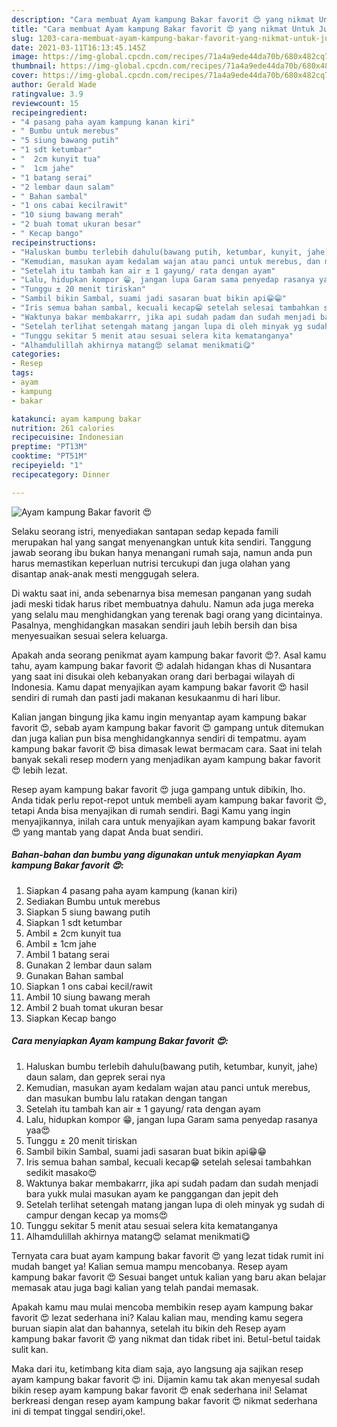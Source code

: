 ```yaml
---
description: "Cara membuat Ayam kampung Bakar favorit 😍 yang nikmat Untuk Jualan"
title: "Cara membuat Ayam kampung Bakar favorit 😍 yang nikmat Untuk Jualan"
slug: 1203-cara-membuat-ayam-kampung-bakar-favorit-yang-nikmat-untuk-jualan
date: 2021-03-11T16:13:45.145Z
image: https://img-global.cpcdn.com/recipes/71a4a9ede44da70b/680x482cq70/ayam-kampung-bakar-favorit-😍-foto-resep-utama.jpg
thumbnail: https://img-global.cpcdn.com/recipes/71a4a9ede44da70b/680x482cq70/ayam-kampung-bakar-favorit-😍-foto-resep-utama.jpg
cover: https://img-global.cpcdn.com/recipes/71a4a9ede44da70b/680x482cq70/ayam-kampung-bakar-favorit-😍-foto-resep-utama.jpg
author: Gerald Wade
ratingvalue: 3.9
reviewcount: 15
recipeingredient:
- "4 pasang paha ayam kampung kanan kiri"
- " Bumbu untuk merebus"
- "5 siung bawang putih"
- "1 sdt ketumbar"
- "  2cm kunyit tua"
- "  1cm jahe"
- "1 batang serai"
- "2 lembar daun salam"
- " Bahan sambal"
- "1 ons cabai kecilrawit"
- "10 siung bawang merah"
- "2 buah tomat ukuran besar"
- " Kecap bango"
recipeinstructions:
- "Haluskan bumbu terlebih dahulu(bawang putih, ketumbar, kunyit, jahe) daun salam, dan geprek serai nya"
- "Kemudian, masukan ayam kedalam wajan atau panci untuk merebus, dan masukan bumbu lalu ratakan dengan tangan"
- "Setelah itu tambah kan air ± 1 gayung/ rata dengan ayam"
- "Lalu, hidupkan kompor 😁, jangan lupa Garam sama penyedap rasanya yaa😍"
- "Tunggu ± 20 menit tiriskan"
- "Sambil bikin Sambal, suami jadi sasaran buat bikin api😁😁"
- "Iris semua bahan sambal, kecuali kecap😁 setelah selesai tambahkan sedikit masako😍"
- "Waktunya bakar membakarrr, jika api sudah padam dan sudah menjadi bara yukk mulai masukan ayam ke panggangan dan jepit deh"
- "Setelah terlihat setengah matang jangan lupa di oleh minyak yg sudah di campur dengan kecap ya moms😍"
- "Tunggu sekitar 5 menit atau sesuai selera kita kematanganya"
- "Alhamdulillah akhirnya matang😍 selamat menikmati😋"
categories:
- Resep
tags:
- ayam
- kampung
- bakar

katakunci: ayam kampung bakar 
nutrition: 261 calories
recipecuisine: Indonesian
preptime: "PT13M"
cooktime: "PT51M"
recipeyield: "1"
recipecategory: Dinner

---
```



![Ayam kampung Bakar favorit 😍](https://img-global.cpcdn.com/recipes/71a4a9ede44da70b/680x482cq70/ayam-kampung-bakar-favorit-😍-foto-resep-utama.jpg)

Selaku seorang istri, menyediakan santapan sedap kepada famili merupakan hal yang sangat menyenangkan untuk kita sendiri. Tanggung jawab seorang ibu bukan hanya menangani rumah saja, namun anda pun harus memastikan keperluan nutrisi tercukupi dan juga olahan yang disantap anak-anak mesti menggugah selera.

Di waktu  saat ini, anda sebenarnya bisa memesan panganan yang sudah jadi meski tidak harus ribet membuatnya dahulu. Namun ada juga mereka yang selalu mau menghidangkan yang terenak bagi orang yang dicintainya. Pasalnya, menghidangkan masakan sendiri jauh lebih bersih dan bisa menyesuaikan sesuai selera keluarga. 



Apakah anda seorang penikmat ayam kampung bakar favorit 😍?. Asal kamu tahu, ayam kampung bakar favorit 😍 adalah hidangan khas di Nusantara yang saat ini disukai oleh kebanyakan orang dari berbagai wilayah di Indonesia. Kamu dapat menyajikan ayam kampung bakar favorit 😍 hasil sendiri di rumah dan pasti jadi makanan kesukaanmu di hari libur.

Kalian jangan bingung jika kamu ingin menyantap ayam kampung bakar favorit 😍, sebab ayam kampung bakar favorit 😍 gampang untuk ditemukan dan juga kalian pun bisa menghidangkannya sendiri di tempatmu. ayam kampung bakar favorit 😍 bisa dimasak lewat bermacam cara. Saat ini telah banyak sekali resep modern yang menjadikan ayam kampung bakar favorit 😍 lebih lezat.

Resep ayam kampung bakar favorit 😍 juga gampang untuk dibikin, lho. Anda tidak perlu repot-repot untuk membeli ayam kampung bakar favorit 😍, tetapi Anda bisa menyajikan di rumah sendiri. Bagi Kamu yang ingin menyajikannya, inilah cara untuk menyajikan ayam kampung bakar favorit 😍 yang mantab yang dapat Anda buat sendiri.

<!--inarticleads1-->

##### Bahan-bahan dan bumbu yang digunakan untuk menyiapkan Ayam kampung Bakar favorit 😍:

1. Siapkan 4 pasang paha ayam kampung (kanan kiri)
1. Sediakan  Bumbu untuk merebus
1. Siapkan 5 siung bawang putih
1. Siapkan 1 sdt ketumbar
1. Ambil  ± 2cm kunyit tua
1. Ambil  ± 1cm jahe
1. Ambil 1 batang serai
1. Gunakan 2 lembar daun salam
1. Gunakan  Bahan sambal
1. Siapkan 1 ons cabai kecil/rawit
1. Ambil 10 siung bawang merah
1. Ambil 2 buah tomat ukuran besar
1. Siapkan  Kecap bango




<!--inarticleads2-->

##### Cara menyiapkan Ayam kampung Bakar favorit 😍:

1. Haluskan bumbu terlebih dahulu(bawang putih, ketumbar, kunyit, jahe) daun salam, dan geprek serai nya
1. Kemudian, masukan ayam kedalam wajan atau panci untuk merebus, dan masukan bumbu lalu ratakan dengan tangan
1. Setelah itu tambah kan air ± 1 gayung/ rata dengan ayam
1. Lalu, hidupkan kompor 😁, jangan lupa Garam sama penyedap rasanya yaa😍
1. Tunggu ± 20 menit tiriskan
1. Sambil bikin Sambal, suami jadi sasaran buat bikin api😁😁
1. Iris semua bahan sambal, kecuali kecap😁 setelah selesai tambahkan sedikit masako😍
1. Waktunya bakar membakarrr, jika api sudah padam dan sudah menjadi bara yukk mulai masukan ayam ke panggangan dan jepit deh
1. Setelah terlihat setengah matang jangan lupa di oleh minyak yg sudah di campur dengan kecap ya moms😍
1. Tunggu sekitar 5 menit atau sesuai selera kita kematanganya
1. Alhamdulillah akhirnya matang😍 selamat menikmati😋




Ternyata cara buat ayam kampung bakar favorit 😍 yang lezat tidak rumit ini mudah banget ya! Kalian semua mampu mencobanya. Resep ayam kampung bakar favorit 😍 Sesuai banget untuk kalian yang baru akan belajar memasak atau juga bagi kalian yang telah pandai memasak.

Apakah kamu mau mulai mencoba membikin resep ayam kampung bakar favorit 😍 lezat sederhana ini? Kalau kalian mau, mending kamu segera buruan siapin alat dan bahannya, setelah itu bikin deh Resep ayam kampung bakar favorit 😍 yang nikmat dan tidak ribet ini. Betul-betul taidak sulit kan. 

Maka dari itu, ketimbang kita diam saja, ayo langsung aja sajikan resep ayam kampung bakar favorit 😍 ini. Dijamin kamu tak akan menyesal sudah bikin resep ayam kampung bakar favorit 😍 enak sederhana ini! Selamat berkreasi dengan resep ayam kampung bakar favorit 😍 nikmat sederhana ini di tempat tinggal sendiri,oke!.

